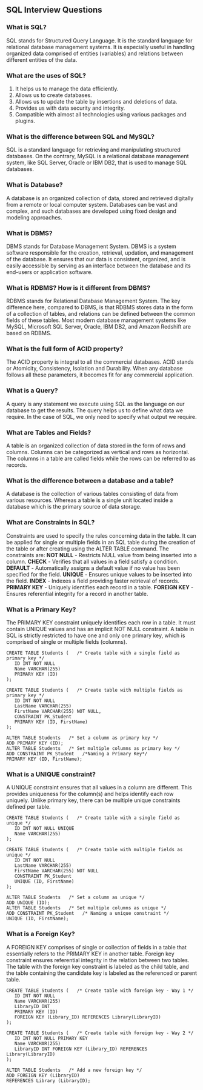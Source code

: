 ## SQL Interview Questions

### What is SQL?
SQL stands for Structured Query Language. It is the standard language for relational database management systems. It is especially useful in handling organized data comprised of entities (variables) and relations between different entities of the data.

### What are the uses of SQL?
1. It helps us to manage the data efficiently.
2. Allows us to create databases.
3. Allows us to update the table by insertions and deletions of data.
4. Provides us with data security and integrity.
5. Compatible with almost all technologies using various packages and plugins.

### What is the difference between SQL and MySQL?
SQL is a standard language for retrieving and manipulating structured databases. On the contrary, MySQL is a relational database management system, like SQL Server, Oracle or IBM DB2, that is used to manage SQL databases.

### What is Database?
A database is an organized collection of data, stored and retrieved digitally from a remote or local computer system. Databases can be vast and complex, and such databases are developed using fixed design and modeling approaches.

### What is DBMS?
DBMS stands for Database Management System. DBMS is a system software responsible for the creation, retrieval, updation, and management of the database. It ensures that our data is consistent, organized, and is easily accessible by serving as an interface between the database and its end-users or application software.

### What is RDBMS? How is it different from DBMS?
RDBMS stands for Relational Database Management System. The key difference here, compared to DBMS, is that RDBMS stores data in the form of a collection of tables, and relations can be defined between the common fields of these tables. Most modern database management systems like MySQL, Microsoft SQL Server, Oracle, IBM DB2, and Amazon Redshift are based on RDBMS.

### What is the full form of ACID property?
The ACID property is integral to all the commercial databases.
ACID stands or Atomicity, Consistency, Isolation and Durability.
When any database follows all these parameters, it becomes fit for any commercial application.

### What is a Query?
A query is any statement we execute using SQL as the language on our database to get the results.
The query helps us to define what data we require. In the case of SQL, we only need to specify what output we require.

### What are Tables and Fields?
A table is an organized collection of data stored in the form of rows and columns. Columns can be categorized as vertical and rows as horizontal. The columns in a table are called fields while the rows can be referred to as records.

### What is the difference between a database and a table?
A database is the collection of various tables consisting of data from various resources.
Whereas a table is a single unit located inside a database which is the primary source of data storage.

### What are Constraints in SQL?
Constraints are used to specify the rules concerning data in the table. It can be applied for single or multiple fields in an SQL table during the creation of the table or after creating using the ALTER TABLE command. The constraints are:
**NOT NULL** - Restricts NULL value from being inserted into a column.
**CHECK** - Verifies that all values in a field satisfy a condition.
**DEFAULT** - Automatically assigns a default value if no value has been specified for the field.
**UNIQUE** - Ensures unique values to be inserted into the field.
**INDEX** - Indexes a field providing faster retrieval of records.
**PRIMARY KEY** - Uniquely identifies each record in a table.
**FOREIGN KEY** - Ensures referential integrity for a record in another table.

### What is a Primary Key?
The PRIMARY KEY constraint uniquely identifies each row in a table. It must contain UNIQUE values and has an implicit NOT NULL constraint.
A table in SQL is strictly restricted to have one and only one primary key, which is comprised of single or multiple fields (columns).

```
CREATE TABLE Students (   /* Create table with a single field as primary key */
   ID INT NOT NULL
   Name VARCHAR(255)
   PRIMARY KEY (ID)
);

CREATE TABLE Students (   /* Create table with multiple fields as primary key */
   ID INT NOT NULL
   LastName VARCHAR(255)
   FirstName VARCHAR(255) NOT NULL,
   CONSTRAINT PK_Student
   PRIMARY KEY (ID, FirstName)
);

ALTER TABLE Students   /* Set a column as primary key */
ADD PRIMARY KEY (ID);
ALTER TABLE Students   /* Set multiple columns as primary key */
ADD CONSTRAINT PK_Student   /*Naming a Primary Key*/
PRIMARY KEY (ID, FirstName);
```

### What is a UNIQUE constraint?
A UNIQUE constraint ensures that all values in a column are different. This provides uniqueness for the column(s) and helps identify each row uniquely. Unlike primary key, there can be multiple unique constraints defined per table.

```
CREATE TABLE Students (   /* Create table with a single field as unique */
   ID INT NOT NULL UNIQUE
   Name VARCHAR(255)
);

CREATE TABLE Students (   /* Create table with multiple fields as unique */
   ID INT NOT NULL
   LastName VARCHAR(255)
   FirstName VARCHAR(255) NOT NULL
   CONSTRAINT PK_Student
   UNIQUE (ID, FirstName)
);

ALTER TABLE Students   /* Set a column as unique */
ADD UNIQUE (ID);
ALTER TABLE Students   /* Set multiple columns as unique */
ADD CONSTRAINT PK_Student   /* Naming a unique constraint */
UNIQUE (ID, FirstName);
```

### What is a Foreign Key?
A FOREIGN KEY comprises of single or collection of fields in a table that essentially refers to the PRIMARY KEY in another table. Foreign key constraint ensures referential integrity in the relation between two tables.
The table with the foreign key constraint is labeled as the child table, and the table containing the candidate key is labeled as the referenced or parent table.

```
CREATE TABLE Students (   /* Create table with foreign key - Way 1 */
   ID INT NOT NULL
   Name VARCHAR(255)
   LibraryID INT
   PRIMARY KEY (ID)
   FOREIGN KEY (Library_ID) REFERENCES Library(LibraryID)
);

CREATE TABLE Students (   /* Create table with foreign key - Way 2 */
   ID INT NOT NULL PRIMARY KEY
   Name VARCHAR(255)
   LibraryID INT FOREIGN KEY (Library_ID) REFERENCES Library(LibraryID)
);

ALTER TABLE Students   /* Add a new foreign key */
ADD FOREIGN KEY (LibraryID)
REFERENCES Library (LibraryID);
```
